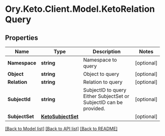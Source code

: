 # Ory.Keto.Client.Model.KetoRelationQuery

## Properties

Name | Type | Description | Notes
------------ | ------------- | ------------- | -------------
**Namespace** | **string** | Namespace to query | [optional] 
**Object** | **string** | Object to query | [optional] 
**Relation** | **string** | Relation to query | [optional] 
**SubjectId** | **string** | SubjectID to query  Either SubjectSet or SubjectID can be provided. | [optional] 
**SubjectSet** | [**KetoSubjectSet**](KetoSubjectSet.md) |  | [optional] 

[[Back to Model list]](../README.md#documentation-for-models) [[Back to API list]](../README.md#documentation-for-api-endpoints) [[Back to README]](../README.md)

